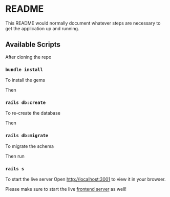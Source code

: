 # README

This README would normally document whatever steps are necessary to get the
application up and running.

## Available Scripts

After cloning the repo
### `bundle install`
To install the gems

Then
### `rails db:create`
To re-create the database

Then
### `rails db:migrate`
To migrate the schema

Then run
### `rails s`
To start the live server
Open [http://localhost:3001](http://localhost:3001) to view it in your browser.

Please make sure to start the live [frontend server](https://github.com/MahmoudBakr23/Frontend-Rates-Task) as well!
